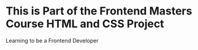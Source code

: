 <h1> This is Part of the Frontend Masters Course HTML and CSS Project</h1>

<p> Learning to be a Frontend Developer</p>
